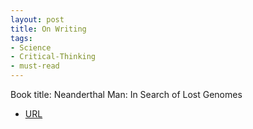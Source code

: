 ```yaml
---
layout: post
title: On Writing
tags:
- Science
- Critical-Thinking
- must-read
---
```



Book title: Neanderthal Man: In Search of Lost Genomes

   
- [URL](https://www.amazon.com/Neanderthal-Man-Search-Lost-Genomes/dp/1511320117)

